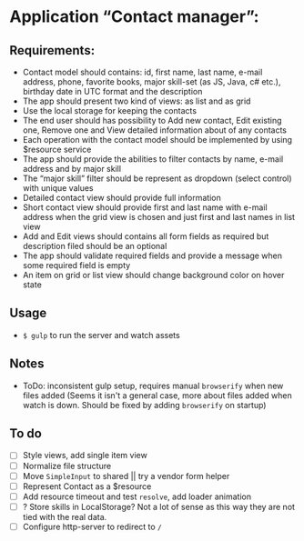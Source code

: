 # Application “Contact manager”:

## Requirements:

- Contact model should contains: id, first name, last name, e-mail address, phone, favorite books, major skill-set (as JS, Java, c# etc.), birthday date in UTC format and the description
- The app should present two kind of views: as list and as grid
- Use the local storage for keeping the contacts
- The end user should has possibility to Add new contact, Edit existing one, Remove one and View detailed information about of any contacts
- Each operation with the contact model should be implemented by using  $resource service
- The app should provide the abilities to filter contacts by name, e-mail address and by major skill
- The “major skill” filter should be represent as dropdown (select control) with unique values
- Detailed contact view should provide full information
- Short contact view should provide first and last name with e-mail address when the grid view is chosen and just first and last names in list view
- Add and Edit views should contains all form fields as required but description filed should be an optional
- The app should validate required fields and provide a message when some required field is empty
- An item on grid or list view should change background color on hover state


## Usage

- `$ gulp` to run the server and watch assets

## Notes

- ToDo: inconsistent gulp setup, requires manual `browserify` when new files added 
(Seems it isn't a general case, more about files added when watch is down. Should be fixed by adding `browserify` on startup)
  
## To do

- [ ] Style views, add single item view
- [ ] Normalize file structure
- [ ] Move `SimpleInput` to shared || try a vendor form helper
- [ ] Represent Contact as a $resource
- [ ] Add resource timeout and test `resolve`, add loader animation
- [ ] ? Store skills in LocalStorage? Not a lot of sense as this way they are not tied with the real data.
- [ ] Configure http-server to redirect to `/` 
